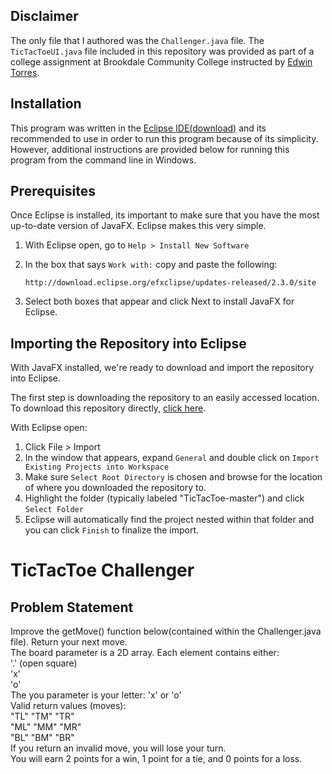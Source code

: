 ## Disclaimer
The only file that I authored was the `Challenger.java` file. The `TicTacToeUI.java` file included in this repository was provided as part of a college assignment at Brookdale Community College instructed by [Edwin Torres](https://gitlab.com/CoachEd).

## Installation
This program was written in the [Eclipse IDE(download)](http://www.eclipse.org/downloads/packages/release/Photon/RC3) and its recommended to use in order to run this program because of its simplicity. However, additional instructions are provided below for running this program from the command line in Windows.

## Prerequisites
Once Eclipse is installed, its important to make sure that you have the most up-to-date version of JavaFX. Eclipse makes this very simple. 

1. With Eclipse open, go to `Help > Install New Software` 

2. In the box that says `Work with:` copy and paste the following:
      ```
      http://download.eclipse.org/efxclipse/updates-released/2.3.0/site
      ``` 
3. Select both boxes that appear and click Next to install JavaFX for Eclipse.

## Importing the Repository into Eclipse
With JavaFX installed, we're ready to download and import the repository into Eclipse.

The first step is downloading the repository to an easily accessed location. To download this repository directly, [click here](https://github.com/vincent-simpson/TicTacToe/archive/master.zip).  

With Eclipse open:
1. Click File > Import
2. In the window that appears, expand `General` and double click on `Import Existing Projects into Workspace`
3. Make sure `Select Root Directory` is chosen and browse for the location of where you downloaded the repository to. 
4. Highlight the folder (typically labeled "TicTacToe-master") and click `Select Folder`
5. Eclipse will automatically find the project nested within that folder and you can click `Finish` to finalize the import.







# TicTacToe Challenger 

## Problem Statement 

Improve the getMove() function below(contained within the Challenger.java file). Return your next move.  
The board parameter is a 2D array. Each element contains either:  
      '.' (open square)  
      'x'  
      'o'  
   The you parameter is your letter: 'x' or 'o'  
  Valid return values (moves):  
    "TL"  "TM"  "TR"   
    "ML"  "MM"  "MR"   
    "BL"  "BM"  "BR"  
  If you return an invalid move, you will lose your turn.  
  You will earn 2 points for a win, 1 point for a tie, and 0 points for a loss.  
  
